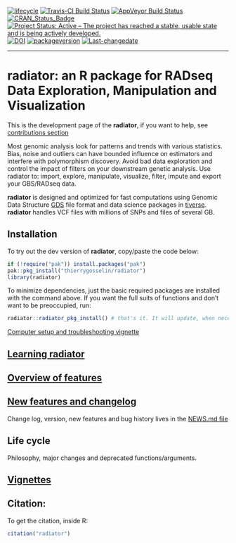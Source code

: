 <!-- badges: start -->

[![lifecycle](https://img.shields.io/badge/lifecycle-maturing-blue.svg)](https://tidyverse.org/lifecycle/#maturing)
[![Travis-CI Build
Status](https://travis-ci.org/thierrygosselin/radiator.svg?branch=master)](https://travis-ci.org/thierrygosselin/radiator)
[![AppVeyor Build
Status](https://ci.appveyor.com/api/projects/status/github/thierrygosselin/radiator?branch=master&svg=true)](https://ci.appveyor.com/project/thierrygosselin/radiator)
[![CRAN\_Status\_Badge](http://www.r-pkg.org/badges/version/radiator)](http://cran.r-project.org/package=radiator)
[![Project Status: Active – The project has reached a stable, usable
state and is being actively
developed.](http://www.repostatus.org/badges/latest/active.svg)](http://www.repostatus.org/#active)
[![DOI](https://zenodo.org/badge/14548/thierrygosselin/radiator.svg)](https://zenodo.org/badge/latestdoi/14548/thierrygosselin/radiator)
[![packageversion](https://img.shields.io/badge/Package%20version-1.0.0-orange.svg)](commits/master)
[![Last-changedate](https://img.shields.io/badge/last%20change-2019--04--28-brightgreen.svg)](/commits/master)

------------------------------------------------------------------------

radiator: an R package for RADseq Data Exploration, Manipulation and Visualization
==================================================================================

This is the development page of the **radiator**, if you want to help,
see [contributions
section](https://github.com/thierrygosselin/radiator#contributions)

Most genomic analysis look for patterns and trends with various
statistics. Bias, noise and outliers can have bounded influence on
estimators and interfere with polymorphism discovery. Avoid bad data
exploration and control the impact of filters on your downstream genetic
analysis. Use radiator to: import, explore, manipulate, visualize,
filter, impute and export your GBS/RADseq data.

**radiator** is designed and optimized for fast computations using
Genomic Data Structure [GDS](http://zhengxwen.github.io/gdsfmt) file
format and data science packages in
[tiverse](https://www.tidyverse.org). **radiator** handles VCF files
with millions of SNPs and files of several GB.

Installation
------------

To try out the dev version of **radiator**, copy/paste the code below:

``` r
if (!require("pak")) install.packages("pak")
pak::pkg_install("thierrygosselin/radiator")
library(radiator)
```

To minimize dependencies, just the basic required packages are installed
with the command above. If you want the full suits of functions and
don’t want to be preoccupied, run:

``` r
radiator::radiator_pkg_install() # that's it. It will update, when necessary, radiator.
```

[Computer setup and troubleshooting
vignette](http://thierrygosselin.github.io/assigner/articles/rad_genomics_computer_setup.html)

[Learning radiator](https://thierrygosselin.github.io/radiator/articles/getting_started.html)
---------------------------------------------------------------------------------------------

[Overview of features](https://thierrygosselin.github.io/radiator/articles/getting_started.html#overview)
---------------------------------------------------------------------------------------------------------

[New features and changelog](https://thierrygosselin.github.io/radiator/news/index.html)
----------------------------------------------------------------------------------------

Change log, version, new features and bug history lives in the [NEWS.md
file](https://thierrygosselin.github.io/radiator/news/index.html)

Life cycle
----------

Philosophy, major changes and deprecated functions/arguments.

[Vignettes](https://thierrygosselin.github.io/radiator/articles/index.html)
---------------------------------------------------------------------------

Citation:
---------

To get the citation, inside R:

``` r
citation("radiator")
```
